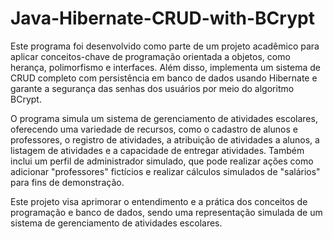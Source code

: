 # Java-Hibernate-CRUD-with-BCrypt
Este programa foi desenvolvido como parte de um projeto acadêmico para aplicar conceitos-chave de programação orientada a objetos, como herança, polimorfismo e interfaces. Além disso, implementa um sistema de CRUD completo com persistência em banco de dados usando Hibernate e garante a segurança das senhas dos usuários por meio do algoritmo BCrypt.

O programa simula um sistema de gerenciamento de atividades escolares, oferecendo uma variedade de recursos, como o cadastro de alunos e professores, o registro de atividades, a atribuição de atividades a alunos, a listagem de atividades e a capacidade de entregar atividades. Também inclui um perfil de administrador simulado, que pode realizar ações como adicionar "professores" fictícios e realizar cálculos simulados de "salários" para fins de demonstração.

Este projeto visa aprimorar o entendimento e a prática dos conceitos de programação e banco de dados, sendo uma representação simulada de um sistema de gerenciamento de atividades escolares.
